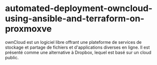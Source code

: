 # automated-deployment-owncloud-using-ansible-and-terraform-on-proxmoxve
ownCloud est un logiciel libre offrant une plateforme de services de stockage et partage de fichiers et d'applications diverses en ligne.
Il est présenté comme une alternative à Dropbox, lequel est basé sur un cloud public.
